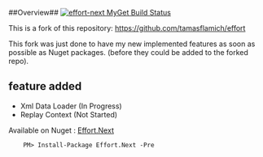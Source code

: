 ##Overview##  [![effort-next MyGet Build Status](https://www.myget.org/BuildSource/Badge/effort-next?identifier=786b0d5c-6630-4ed1-8dac-cc6536879b3a)](https://www.myget.org/)

This is a fork of this repository: https://github.com/tamasflamich/effort

This fork was just done to have my new implemented features as soon as possible as Nuget packages. (before they could be added to the forked repo).

feature added
-------------
- Xml Data Loader (In Progress)
- Replay Context (Not Started)

Available on Nuget : [Effort.Next](https://www.nuget.org/packages/Effort.Next)

        PM> Install-Package Effort.Next -Pre
